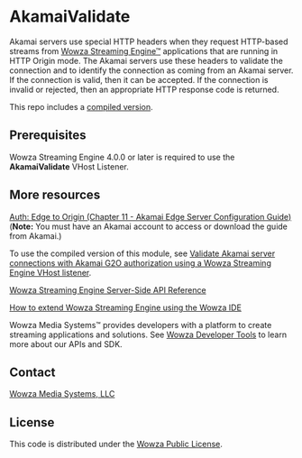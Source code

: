 # AkamaiValidate
Akamai servers use special HTTP headers when they request HTTP-based streams from [Wowza Streaming Engine™](https://www.wowza.com/products/streaming-engine) applications that are running in HTTP Origin mode. The Akamai servers use these headers to validate the connection and to identify the connection as coming from an Akamai server. If the connection is valid, then it can be accepted. If the connection is invalid or rejected, then an appropriate HTTP response code is returned.

This repo includes a [compiled version](/lib/wse-plugin-akamaivalidate.jar).

## Prerequisites
Wowza Streaming Engine 4.0.0 or later is required to use the **AkamaiValidate** VHost Listener.

## More resources
[Auth: Edge to Origin (Chapter 11 - Akamai Edge Server Configuration Guide)](https://control.akamai.com/dl/customers/other/EDGESERV/ESConfigGuide-Customer.pdf#G11.1119545)
(**Note:** You must have an Akamai account to access or download the guide from Akamai.)

To use the compiled version of this module, see [Validate Akamai server connections with Akamai G2O authorization using a Wowza Streaming Engine VHost listener](https://www.wowza.com/docs/how-to-validate-akamai-server-connections-with-akamai-g2o-authorization-vhostlistenerakamaivalidate).

[Wowza Streaming Engine Server-Side API Reference](https://www.wowza.com/resources/serverapi/)

[How to extend Wowza Streaming Engine using the Wowza IDE](https://www.wowza.com/docs/how-to-extend-wowza-streaming-engine-using-the-wowza-ide)

Wowza Media Systems™ provides developers with a platform to create streaming applications and solutions. See [Wowza Developer Tools](https://www.wowza.com/developer) to learn more about our APIs and SDK.

## Contact
[Wowza Media Systems, LLC](https://www.wowza.com/contact)

## License
This code is distributed under the [Wowza Public License](https://github.com/WowzaMediaSystems/wse-plugin-akamaivalidate/blob/master/LICENSE.txt).
